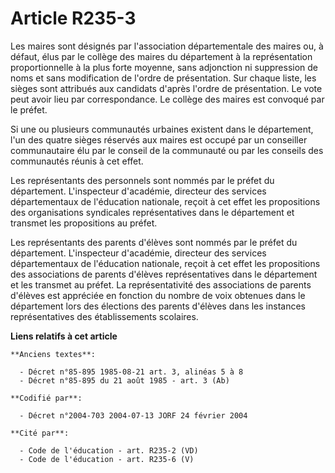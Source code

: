# Article R235-3

Les maires sont désignés par l'association départementale des maires ou, à défaut, élus par le collège des maires du
département à la représentation proportionnelle à la plus forte moyenne, sans adjonction ni suppression de noms et sans
modification de l'ordre de présentation. Sur chaque liste, les sièges sont attribués aux candidats d'après l'ordre de
présentation. Le vote peut avoir lieu par correspondance. Le collège des maires est convoqué par le préfet.

Si une ou plusieurs communautés urbaines existent dans le département, l'un des quatre sièges réservés aux maires est occupé
par un conseiller communautaire élu par le conseil de la communauté ou par les conseils des communautés réunis à cet effet.

Les représentants des personnels sont nommés par le préfet du département. L'inspecteur d'académie, directeur des services
départementaux de l'éducation nationale, reçoit à cet effet les propositions des organisations syndicales représentatives
dans le département et transmet les propositions au préfet.

Les représentants des parents d'élèves sont nommés par le préfet du département. L'inspecteur d'académie, directeur des
services départementaux de l'éducation nationale, reçoit à cet effet les propositions des associations de parents d'élèves
représentatives dans le département et les transmet au préfet. La représentativité des associations de parents d'élèves est
appréciée en fonction du nombre de voix obtenues dans le département lors des élections des parents d'élèves dans les
instances représentatives des établissements scolaires.

**Liens relatifs à cet article**

	**Anciens textes**:

	  - Décret n°85-895 1985-08-21 art. 3, alinéas 5 à 8
	  - Décret n°85-895 du 21 août 1985 - art. 3 (Ab)

	**Codifié par**:

	  - Décret n°2004-703 2004-07-13 JORF 24 février 2004

	**Cité par**:

	  - Code de l'éducation - art. R235-2 (VD)
	  - Code de l'éducation - art. R235-6 (V)
